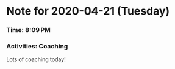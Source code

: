# Note for 2020-04-21 (Tuesday)
### Time: 8:09 PM
### Activities: Coaching 

Lots of coaching today!
